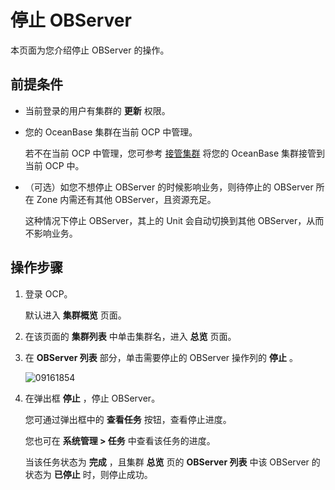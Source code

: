 停止 OBServer 
================================

本页面为您介绍停止 OBServer 的操作。

前提条件 
-------------------------

* 当前登录的用户有集群的 **更新** 权限。

  

* 您的 OceanBase 集群在当前 OCP 中管理。

  若不在当前 OCP 中管理，您可参考 [接管集群](../1.takeover-cluster.md) 将您的 OceanBase 集群接管到当前 OCP 中。
  

* （可选）如您不想停止 OBServer 的时候影响业务，则待停止的 OBServer 所在 Zone 内需还有其他 OBServer，且资源充足。

  这种情况下停止 OBServer，其上的 Unit 会自动切换到其他 OBServer，从而不影响业务。
  




操作步骤 
-------------------------

1. 登录 OCP。

   默认进入 **集群概览** 页面。
   

2. 在该页面的 **集群列表** 中单击集群名，进入 **总览** 页面。

   

3. 在 **OBServer 列表** 部分，单击需要停止的 OBServer 操作列的 **停止** 。

   ![09161854](https://help-static-aliyun-doc.aliyuncs.com/assets/img/zh-CN/0160562361/p327411.png)
   

4. 在弹出框 **停止** ，停止 OBServer。

   您可通过弹出框中的 **查看任务** 按钮，查看停止进度。

   您也可在 **系统管理 \> 任务** 中查看该任务的进度。

   当该任务状态为 **完成** ，且集群 **总览** 页的 **OBServer 列表** 中该 OBServer 的状态为 **已停止** 时，则停止成功。
   



